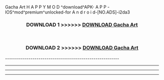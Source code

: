  Gacha Art  H A P P Y M O D ^download^APK- A P P -IOS^mod^premium^unlocked-for A n d r o i d-[NO.ADS]-i2da3



<div align="center">

<h3>DOWNLOAD 1 >>>>>> <a href="https://en-mod.web.app/?en= Gacha Art ">DOWNLOAD Gacha Art  </a></h3><br>

<h3>DOWNLOAD 2 >>>>>> <a href="https://en-mod.web.app/?en= Gacha Art ">DOWNLOAD Gacha Art  </a></h3>

</div>
----------------------------------------------------------

----------------------------------------------------------

----------------------------------------------------------

----------------------------------------------------------



